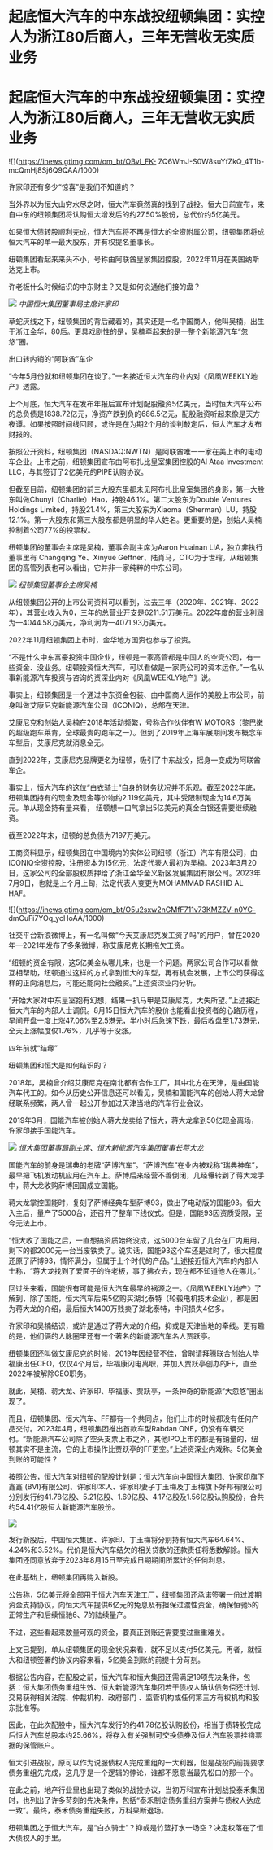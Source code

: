 # 起底恒大汽车的中东战投纽顿集团：实控人为浙江80后商人，三年无营收无实质业务

# 起底恒大汽车的中东战投纽顿集团：实控人为浙江80后商人，三年无营收无实质业务

![](https://inews.gtimg.com/om_bt/OBvl_FK-
ZQ6WmJ-S0W8suYfZkQ_4T1b-mcQmHj8Sj6Q9QAA/1000)

许家印还有多少“惊喜”是我们不知道的？

当外界以为恒大山穷水尽之时，恒大汽车竟然真的找到了战投。恒大日前宣布，来自中东的纽顿集团将认购恒大增发后的约27.50%股份，总代价约5亿美元。

如果恒大债转股顺利完成，恒大汽车将不再是恒大的全资附属公司，纽顿集团将成恒大汽车的单一最大股东，并有权提名董事长。

纽顿集团看起来来头不小，号称由阿联酋皇家集团控股，2022年11月在美国纳斯达克上市。

许老板什么时候结识的中东财主？又是如何说通他们接的盘？

![](https://inews.gtimg.com/om_bt/OIB7yBXxwbCJN5gEDKsKZ3A-COQkqfZ2fwtmrRu5swjeIAA/1000)
_中国恒大集团董事局主席许家印_

草蛇灰线之下，纽顿集团的背后藏着的，其实还是一名中国商人，他叫吴楠，出生于浙江金华，80后。更具戏剧性的是，吴楠牵起来的是一整个新能源汽车“忽悠”圈。

出口转内销的“阿联酋”车企

“今年5月份就和纽顿集团在谈了。”一名接近恒大汽车的业内对《凤凰WEEKLY地产》透露。

上个月底，恒大汽车在发布年报后宣布计划配股融资5亿美元，当时恒大汽车公布的总负债是1838.72亿元，净资产跌到负的686.5亿元，配股融资听起来像是天方夜谭。如果按照时间线回顾，或许是在为期2个月的谈判敲定后，恒大汽车才发布财报的。

按照公开资料，纽顿集团（NASDAQ:NWTN）是阿联酋唯一一家在美上市的电动车企业。上市之前，纽顿集团宣布由阿布扎比皇室集团控股的Al Ataa
Investment LLC，与其签订了2亿美元的PIPE认购协议。

但截至目前，纽顿集团的前三大股东里都未见阿布扎比皇室集团的身影，第一大股东叫做Chunyi（Charlie）Hao，持股46.1%。第二大股东为Double
Ventures Holdings
Limited，持股21.4%，第三大股东为Xiaoma（Sherman）LU，持股12.1%。第一大股东和第三大股东都是明显的华人姓名。更重要的是，创始人吴楠控制着公司77%的投票权。

纽顿集团的董事会主席是吴楠，董事会副主席为Aaron Huainan LIA，独立非执行董事里有 Changqing Ye、Xinyue
Geffner、陆肖马，CTO为于世璿。从纽顿集团的高管列表也可以看出，它并非一家纯粹的中东公司。

![](https://inews.gtimg.com/om_bt/Ok4L8IFuSpv7iQnJYlYFx1Uh6XTVNCclILNKRQET1FF8wAA/1000)
_纽顿集团董事会主席吴楠_

从纽顿集团公开的上市公司资料可以看到，过去三年（2020年、2021年、2022年），其营业收入为0，三年的总营业开支是6211.51万美元。2022年度的营业利润为—4044.58万美元，净利润为—4071.93万美元。

2022年11月纽顿集团上市时，金华地方国资也参与了投资。

“不是什么中东富豪投资中国企业，纽顿是一家高管都是中国人的空壳公司，有一些资金、没业务。纽顿投资恒大汽车，可以看做是一家壳公司的资本运作。”一名从事新能源汽车投资与咨询的资深业内对《凤凰WEEKLY地产》说。

事实上，纽顿集团是一个通过中东资金包装、由中国商人运作的美股上市公司，前身叫做艾康尼克新能源汽车公司（ICONIQ），总部在天津。

艾康尼克和创始人吴楠在2018年活动频繁，号称合作伙伴有W
MOTORS（黎巴嫩的超级跑车莱肯，全球最贵的跑车之一）。但到了2019年上海车展期间发布概念车车型后，艾康尼克就消息全无。

直到2022年，艾康尼克品牌更名为纽顿，吸引了中东战投，摇身一变成为阿联酋车企。

事实上，恒大汽车的这位“白衣骑士”自身的财务状况并不乐观。截至2022年底，纽顿集团持有的现金及现金等价物约2.119亿美元，其中受限制现金为14.6万美元。单从现金持有量来看，
纽顿想一口气拿出5亿美元的真金白银还需要继续融资。

截至2022年末，纽顿的总负债为7197万美元。

工商资料显示，纽顿集团在中国境内的实体公司纽顿（浙江）汽车有限公司，由ICONIQ全资控股，注册资本为15亿元，法定代表人最初为吴楠。2023年3月20日，这家公司的全部股权质押给了浙江金华金义新区发展集团有限公司。2023年7月9日，也就是上个月上旬，法定代表人变更为MOHAMMAD
RASHID AL HAF。

![](https://inews.gtimg.com/om_bt/O5u2sxw2nGMfF711v73KMZZV-n0YC-
dmCuFi7YOq_ycHoAA/1000)

社交平台新浪微博上，有一名叫做“今天艾康尼克发工资了吗”的用户，曾在2020年—2021年发布了多条微博，称艾康尼克长期拖欠工资。

“纽顿的资金有限，这5亿美金从哪儿来，也是一个问题。两家公司合作可以看做互相帮助，纽顿通过这样的方式拿到恒大的车型，再有机会发展，上市公司获得这样的正向消息后，可能还能向社会融资。”上述资深业内分析。

“开始大家对中东皇室抱有幻想，结果一扒马甲是艾康尼克，大失所望。”上述接近恒大汽车的内部人士调侃。8月15日恒大汽车的股价也能看出投资者的心路历程，早间开盘一度上涨47.06%至2.5港元，半小时后急速下跌，最后收盘至1.73港元，全天上涨幅度仅1.76%，几乎等于没涨。

四年前就“结缘”

纽顿集团和恒大是如何结识的？

2018年，吴楠曾介绍艾康尼克在南北都有合作工厂，其中北方在天津，是由国能汽车代工的。如今从历史公开信息还可以看见，吴楠和国能汽车的创始人蒋大龙曾经联系频繁，两人曾一起公开参加过天津当地的汽车行业会议。

2019年3月，国能汽车被创始人蒋大龙卖给了恒大，蒋大龙拿到50亿现金离场，许家印接手国能汽车。

![](https://inews.gtimg.com/om_bt/OnpsweuHAzl-2FiJeYXcp1Wx2UZe99sDOoXANPEKKfP_AAA/1000)
_恒大集团董事局副主席、恒大新能源汽车集团董事长蒋大龙_

国能汽车的前身是瑞典的老牌“萨博汽车”。“萨博汽车”在业内被戏称“瑞典神车”，最早把飞机发动机应用在汽车上。萨博后来经营不善倒闭，几经辗转到了蒋大龙手中，蒋大龙收购萨博回国成立国能。

蒋大龙掌控国能时，复刻了萨博经典车型萨博93，做出了电动版的国能93。恒大入主后，量产了5000台，还召开了整车下线仪式。但是，国能93因资质受限，至今无法上市。

“恒大收了国能之后，一直想搞资质始终没成，这5000台车留了几台在厂内用用，剩下的都2000元一台当废铁卖了。说实话，国能93这个车还是过时了，很大程度还原了萨博93，情怀满分，但属于上个时代的产品。”上述接近恒大汽车的内部人士称，“蒋大龙找到了爱面子的许老板，事了拂衣去，现在都不知道他人在哪儿。”

回过头来看，国能很有可能是恒大汽车最早的祸源之一。《凤凰WEEKLY地产》了解到，除了国能，恒大汽车后来5亿购买湖北泰特（轮毂电机技术企业），都是因为蒋大龙的介绍，最后恒大1400万贱卖了湖北泰特，中间损失4亿多。

许家印和吴楠结识，或许是通过了蒋大龙的介绍，抑或是天津当地的牵线。更有趣的是，他们俩的人脉圈里还有一个著名的新能源汽车名人贾跃亭。

纽顿集团还叫做艾康尼克的时候，2019年因经营不佳，曾聘请拜腾联合创始人毕福康出任CEO，仅仅4个月后，毕福康闪电离职，并加入贾跃亭创办的FF，直至2022年被解除CEO职务。

就此，吴楠、蒋大龙、许家印、毕福康、贾跃亭，一条神奇的新能源“大忽悠”圈出现了。

而且，纽顿集团、恒大汽车、FF都有一个共同点，他们上市的时候都没有任何产品交付。2023年4月，纽顿集团推出首款车型Rabdan
ONE，仍没有车辆交付。“新能源汽车公司除了空头支票上市之外，其他IPO上市的都是有销量的，纽顿其实不是主流，它的上市操作比贾跃亭的FF更空。”上述资深业内戏称。5亿美金到账的可能性？

按照公告，恒大汽车对纽顿的配股计划是：恒大汽车向中国恒大集团、许家印旗下鑫鑫
(BVI)有限公司、许家印本人、许家印妻子丁玉梅及丁玉梅旗下好邦有限公司分别发行约41.78亿股、5.21亿股、1.69亿股、4.17亿股及1.56亿股认购股份，合共约54.41亿股恒大新能源汽车股份。

![](https://inews.gtimg.com/om_bt/OULtRQbSKCZ8Xcq4AruUdMGsCtIeh3Ad2VKRIjsgT37f0AA/1000)

发行新股后，中国恒大集团、许家印、丁玉梅将分别持有恒大汽车64.64%、4.24%和3.52%。代价是恒大汽车结欠的相关贷款的还款责任将悉数解除。恒大集团还同意放弃于2023年8月15日至完成日期期间所累计的任何利息。

在此基础上，纽顿集团再购入新股。

公告称，5亿美元将全部用于恒大汽车天津工厂，纽顿集团还承诺签署一份过渡期资金支持协议，向恒大汽车提供6亿元的免息及有担保过渡性资金，确保恒驰5的正常生产和后续恒驰6、7的陆续量产。

不过，这些看起来数量可观的资金，要真正到账还需要度过重重难关。

上文已提到，单从纽顿集团的现金状况来看，就不足以支付5亿美元。再者，就恒大和纽顿签署的协议内容来看，5亿美金到账的前提十分苛刻。

根据公告内容，在配股之前，恒大汽车和恒大集团还需满足19项先决条件，包括：恒大集团债务重组生效、恒大新能源汽车集团若干债权人确认债务偿还计划、交易获得相关法院、仲裁机构、政府部门
、监管机构或任何第三方有权机构和股东批准等。

因此，在此次配股中，恒大汽车发行的约41.78亿股认购股份，相当于债转股完成后恒大汽车总股本约25.66%，将存入有关强制可交换债券及恒大汽车股票挂钩票据的保管账户。

恒大引进战投，原可以作为说服债权人完成重组的一大利器，但是战投的前提要求债务重组先完成，这几乎是一个逻辑的悖论，谁都不愿意当最先松口的那一个。

在此之前，地产行业里也出现了类似的战投协议，当初万科宣布计划战投泰禾集团时，也列出了许多苛刻的先决条件，包括“泰禾制定债务重组方案并与债权人达成一致”。最终，泰禾债务重组失败，万科果断退场。

纽顿集团之于恒大汽车，是“白衣骑士”？抑或是竹篮打水一场空？决定权落在了恒大债权人的手里。

